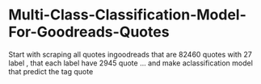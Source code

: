 # Multi-Class-Classification-Model-For-Goodreads-Quotes
Start with scraping all quotes ingoodreads that are 82460 quotes with 27 label , that each label have 2945 quote ... and make aclassification model that predict the tag quote
